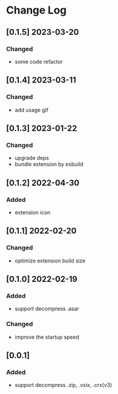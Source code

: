 # Change Log

## [0.1.5] 2023-03-20

### Changed

- some code refactor

## [0.1.4] 2023-03-11

### Changed

- add usage gif

## [0.1.3] 2023-01-22

### Changed

- upgrade deps
- bundle extension by esbuild

## [0.1.2] 2022-04-30

### Added

- extension icon

## [0.1.1] 2022-02-20

### Changed

- optimize extension build size

## [0.1.0] 2022-02-19

### Added

- support decompress .asar

### Changed

- improve the startup speed

## [0.0.1]

### Added

- support decompress .zip, .vsix, .crx(v3)

